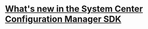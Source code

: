 # [What's new in the System Center Configuration Manager SDK](what-s-new-in-the-system-center-configuration-manager-sdk.md)
